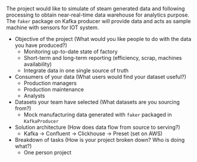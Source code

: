 The project would like to simulate of steam generated data and following processing to obtain near-real-time data warehouse for analytics purpose.
The `faker` package on Kafka producer will provide data and acts as sample machine with sensors for IOT system.

- Objective of the project (What would you like people to do with the data you have produced?)
  - Monitoring up-to-date state of factory
  - Short-term and long-term reporting (efficiency, scrap, machines availability)
  - Integrate data in one single source of truth
- Consumers of your data (What users would find your dataset useful?)
  - Production managers
  - Production maintenance
  - Analysts
- Datasets your team have selected (What datasets are you sourcing from?)
  - Mock manufacturing data generated with `faker` packaged in `KafkaProducer`
- Solution architecture (How does data flow from source to serving?)
  - Kafka -> Confluent -> Clickhouse -> Preset (set on AWS)
- Breakdown of tasks (How is your project broken down? Who is doing what?)
  - One person project
